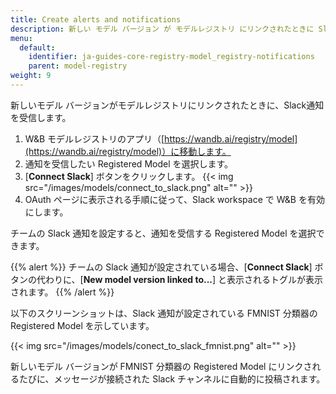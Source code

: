 ```yaml
---
title: Create alerts and notifications
description: 新しい モデル バージョン が モデルレジストリ にリンクされたときに Slack 通知を受け取ります。
menu:
  default:
    identifier: ja-guides-core-registry-model_registry-notifications
    parent: model-registry
weight: 9
---
```


新しいモデル バージョンがモデルレジストリにリンクされたときに、Slack通知を受信します。

1. W&B モデルレジストリのアプリ（[https://wandb.ai/registry/model](https://wandb.ai/registry/model)）に移動します。
2. 通知を受信したい Registered Model を選択します。
3. [**Connect Slack**] ボタンをクリックします。
    {{< img src="/images/models/connect_to_slack.png" alt="" >}}
4. OAuth ページに表示される手順に従って、Slack workspace で W&B を有効にします。

チームの Slack 通知を設定すると、通知を受信する Registered Model を選択できます。

{{% alert %}}
チームの Slack 通知が設定されている場合、[**Connect Slack**] ボタンの代わりに、[**New model version linked to...**] と表示されるトグルが表示されます。
{{% /alert %}}

以下のスクリーンショットは、Slack 通知が設定されている FMNIST 分類器の Registered Model を示しています。

{{< img src="/images/models/conect_to_slack_fmnist.png" alt="" >}}

新しいモデル バージョンが FMNIST 分類器の Registered Model にリンクされるたびに、メッセージが接続された Slack チャンネルに自動的に投稿されます。